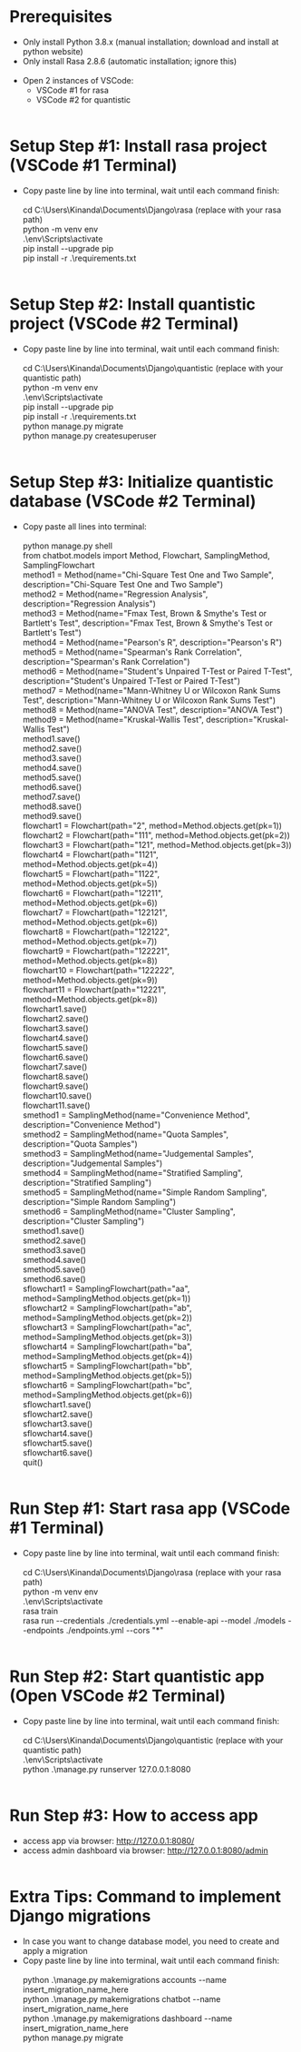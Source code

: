 # Prerequisites
- Only install Python 3.8.x (manual installation; download and install at python website)<br/>
- Only install Rasa 2.8.6 (automatic installation; ignore this)<br/><br/>
- Open 2 instances of VSCode:<br/>
  - VSCode #1 for rasa
  - VSCode #2 for quantistic<br/><br/>

# Setup Step #1: Install rasa project (VSCode #1 Terminal)
- Copy paste line by line into terminal, wait until each command finish:<br/><br/>
cd C:\Users\Kinanda\Documents\Django\rasa (replace with your rasa path)<br/>
python -m venv env<br/>
.\env\Scripts\activate<br/>
pip install --upgrade pip<br/>
pip install -r .\requirements.txt<br/><br/>

# Setup Step #2: Install quantistic project (VSCode #2 Terminal)
- Copy paste line by line into terminal, wait until each command finish:<br/><br/>
cd C:\Users\Kinanda\Documents\Django\quantistic (replace with your quantistic path)<br/>
python -m venv env<br/>
.\env\Scripts\activate<br/>
pip install --upgrade pip<br/>
pip install -r .\requirements.txt<br/>
python manage.py migrate<br/>
python manage.py createsuperuser<br/><br/>

# Setup Step #3: Initialize quantistic database (VSCode #2 Terminal)
- Copy paste all lines into terminal:<br/><br/>
python manage.py shell<br/>
from chatbot.models import Method, Flowchart, SamplingMethod, SamplingFlowchart<br/>
method1 = Method(name="Chi-Square Test One and Two Sample", description="Chi-Square Test One and Two Sample")<br/>
method2 = Method(name="Regression Analysis", description="Regression Analysis")<br/>
method3 = Method(name="Fmax Test, Brown & Smythe's Test or Bartlett's Test", description="Fmax Test, Brown & Smythe's Test or Bartlett's Test")<br/>
method4 = Method(name="Pearson's R", description="Pearson's R")<br/>
method5 = Method(name="Spearman's Rank Correlation", description="Spearman's Rank Correlation")<br/>
method6 = Method(name="Student's Unpaired T-Test or Paired T-Test", description="Student's Unpaired T-Test or Paired T-Test")<br/>
method7 = Method(name="Mann-Whitney U or Wilcoxon Rank Sums Test", description="Mann-Whitney U or Wilcoxon Rank Sums Test")<br/>
method8 = Method(name="ANOVA Test", description="ANOVA Test")<br/>
method9 = Method(name="Kruskal-Wallis Test", description="Kruskal-Wallis Test")<br/>
method1.save()<br/>
method2.save()<br/>
method3.save()<br/>
method4.save()<br/>
method5.save()<br/>
method6.save()<br/>
method7.save()<br/>
method8.save()<br/>
method9.save()<br/>
flowchart1 = Flowchart(path="2", method=Method.objects.get(pk=1))<br/>
flowchart2 = Flowchart(path="111", method=Method.objects.get(pk=2))<br/>
flowchart3 = Flowchart(path="121", method=Method.objects.get(pk=3))<br/>
flowchart4 = Flowchart(path="1121", method=Method.objects.get(pk=4))<br/>
flowchart5 = Flowchart(path="1122", method=Method.objects.get(pk=5))<br/>
flowchart6 = Flowchart(path="12211", method=Method.objects.get(pk=6))<br/>
flowchart7 = Flowchart(path="122121", method=Method.objects.get(pk=6))<br/>
flowchart8 = Flowchart(path="122122", method=Method.objects.get(pk=7))<br/>
flowchart9 = Flowchart(path="122221", method=Method.objects.get(pk=8))<br/>
flowchart10 = Flowchart(path="122222", method=Method.objects.get(pk=9))<br/>
flowchart11 = Flowchart(path="12221", method=Method.objects.get(pk=8))<br/>
flowchart1.save()<br/>
flowchart2.save()<br/>
flowchart3.save()<br/>
flowchart4.save()<br/>
flowchart5.save()<br/>
flowchart6.save()<br/>
flowchart7.save()<br/>
flowchart8.save()<br/>
flowchart9.save()<br/>
flowchart10.save()<br/>
flowchart11.save()<br/>
smethod1 = SamplingMethod(name="Convenience Method", description="Convenience Method")<br/>
smethod2 = SamplingMethod(name="Quota Samples", description="Quota Samples")<br/>
smethod3 = SamplingMethod(name="Judgemental Samples", description="Judgemental Samples")<br/>
smethod4 = SamplingMethod(name="Stratified Sampling", description="Stratified Sampling")<br/>
smethod5 = SamplingMethod(name="Simple Random Sampling", description="Simple Random Sampling")<br/>
smethod6 = SamplingMethod(name="Cluster Sampling", description="Cluster Sampling")<br/>
smethod1.save()<br/>
smethod2.save()<br/>
smethod3.save()<br/>
smethod4.save()<br/>
smethod5.save()<br/>
smethod6.save()<br/>
sflowchart1 = SamplingFlowchart(path="aa", method=SamplingMethod.objects.get(pk=1))<br/>
sflowchart2 = SamplingFlowchart(path="ab", method=SamplingMethod.objects.get(pk=2))<br/>
sflowchart3 = SamplingFlowchart(path="ac", method=SamplingMethod.objects.get(pk=3))<br/>
sflowchart4 = SamplingFlowchart(path="ba", method=SamplingMethod.objects.get(pk=4))<br/>
sflowchart5 = SamplingFlowchart(path="bb", method=SamplingMethod.objects.get(pk=5))<br/>
sflowchart6 = SamplingFlowchart(path="bc", method=SamplingMethod.objects.get(pk=6))<br/>
sflowchart1.save()<br/>
sflowchart2.save()<br/>
sflowchart3.save()<br/>
sflowchart4.save()<br/>
sflowchart5.save()<br/>
sflowchart6.save()<br/>
quit()<br/><br/>

# Run Step #1: Start rasa app (VSCode #1 Terminal)
- Copy paste line by line into terminal, wait until each command finish:<br/><br/>
cd C:\Users\Kinanda\Documents\Django\rasa (replace with your rasa path)<br/>
python -m venv env<br/>
.\env\Scripts\activate<br/>
rasa train<br/>
rasa run --credentials ./credentials.yml  --enable-api --model ./models --endpoints ./endpoints.yml --cors "*"<br/><br/>

# Run Step #2: Start quantistic app (Open VSCode #2 Terminal)
- Copy paste line by line into terminal, wait until each command finish:<br/><br/>
cd C:\Users\Kinanda\Documents\Django\quantistic (replace with your quantistic path)<br/>
.\env\Scripts\activate<br/>
python .\manage.py runserver 127.0.0.1:8080<br/><br/>

# Run Step #3: How to access app
- access app via browser: http://127.0.0.1:8080/<br/>
- access admin dashboard via browser: http://127.0.0.1:8080/admin<br/><br/>

# Extra Tips: Command to implement Django migrations
- In case you want to change database model, you need to create and apply a migration<br/>
- Copy paste line by line into terminal, wait until each command finish:<br/><br/>
python .\manage.py makemigrations accounts --name insert_migration_name_here<br/>
python .\manage.py makemigrations chatbot --name insert_migration_name_here<br/>
python .\manage.py makemigrations dashboard --name insert_migration_name_here<br/>
python manage.py migrate<br/><br/>
